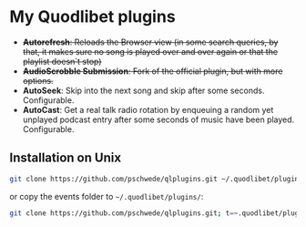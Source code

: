 # My Quodlibet plugins

* ~~__Autorefresh__: Reloads the Browser view (in some search queries, by that,
  it makes sure no song is played over and over again or that the playlist
  doesn`t stop)~~
* ~~__AudioScrobble Submission__: Fork of the official plugin, but with more
  options.~~
* __AutoSeek__: Skip into the next song and skip after some seconds. Configurable.
* __AutoCast__: Get a real talk radio rotation by enqueuing a random yet unplayed
  podcast entry after some seconds of music have been played. Configurable.


## Installation on Unix

```bash
git clone https://github.com/pschwede/qlplugins.git ~/.quodlibet/plugins/
```

or copy the events folder to `~/.quodlibet/plugins/`:

```bash
git clone https://github.com/pschwede/qlplugins.git; t=~.quodlibet/plugins/events; mkdir -p $t; cp qlplugins/events/*.py $t
```

